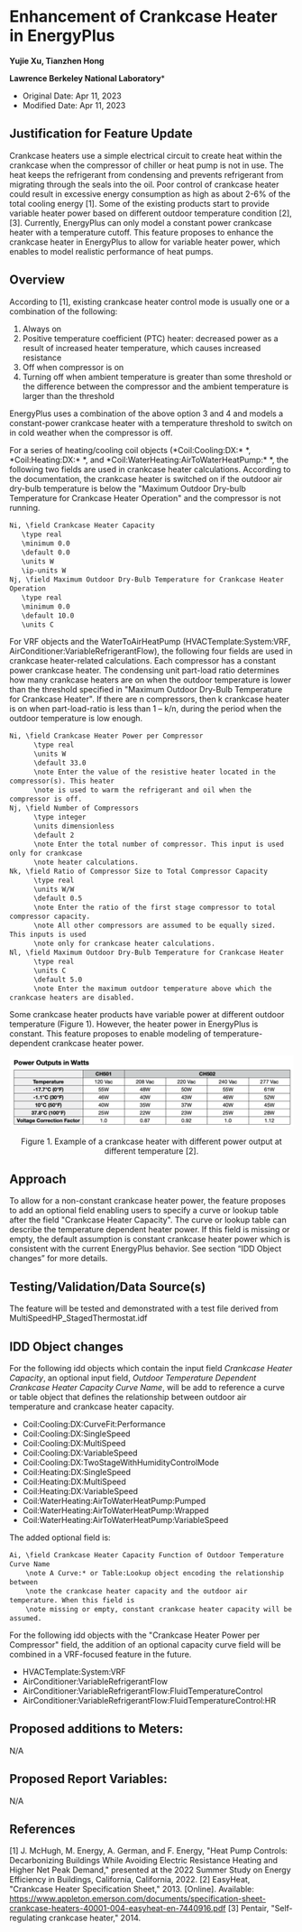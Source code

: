 Enhancement of Crankcase Heater in EnergyPlus
================

**Yujie Xu, Tianzhen Hong**

**Lawrence Berkeley National Laboratory***

 - Original Date: Apr 11, 2023
 - Modified Date: Apr 11, 2023

## Justification for Feature Update

Crankcase heaters use a simple electrical circuit to create heat within the
crankcase when the compressor of chiller or heat pump is not in use. The heat
keeps the refrigerant from condensing and prevents refrigerant from migrating
through the seals into the oil. Poor control of crankcase heater could result in
excessive energy consumption as high as about 2-6% of the total cooling energy
[1]. Some of the existing products start to provide variable heater power based
on different outdoor temperature condition [2], [3]. Currently, EnergyPlus can
only model a constant power crankcase heater with a temperature cutoff. This
feature proposes to enhance the crankcase heater in EnergyPlus to allow for
variable heater power, which enables to model realistic performance of heat
pumps.

## Overview ##

According to [1], existing crankcase heater control mode is usually one or a combination of the following:
1.	Always on
2.	Positive temperature coefficient (PTC) heater: decreased power as a result of increased heater temperature, which causes increased resistance
3.	Off when compressor is on
4.	Turning off when ambient temperature is greater than some threshold or the difference between the compressor and the ambient temperature is larger than the threshold

EnergyPlus uses a combination of the above option 3 and 4 and models a
constant-power crankcase heater with a temperature threshold to switch on in
cold weather when the compressor is off.

For a series of heating/cooling coil objects (*Coil:Cooling:DX:\* *,
*Coil:Heating:DX:\* *, and *Coil:WaterHeating:AirToWaterHeatPump:\* *, the following
two fields are used in crankcase heater calculations. According to the
documentation, the crankcase heater is switched on if the outdoor air dry-bulb
temperature is below the "Maximum Outdoor Dry-bulb Temperature for Crankcase
Heater Operation" and the compressor is not running.

    Ni, \field Crankcase Heater Capacity
       \type real
       \minimum 0.0
       \default 0.0
       \units W
       \ip-units W
    Nj, \field Maximum Outdoor Dry-Bulb Temperature for Crankcase Heater Operation
       \type real
       \minimum 0.0
       \default 10.0
       \units C

For VRF objects and the WaterToAirHeatPump (HVACTemplate:System:VRF,
AirConditioner:VariableRefrigerantFlow), the following four fields are used in
crankcase heater-related calculations. Each compressor has a constant power
crankcase heater. The condensing unit part-load ratio determines how many
crankcase heaters are on when the outdoor temperature is lower than the
threshold specified in "Maximum Outdoor Dry-Bulb Temperature for Crankcase
Heater". If there are n compressors, then k crankcase heater is on when
part-load-ratio is less than 1 – k/n, during the period when the outdoor
temperature is low enough.

    Ni, \field Crankcase Heater Power per Compressor
          \type real
          \units W
          \default 33.0
          \note Enter the value of the resistive heater located in the compressor(s). This heater
          \note is used to warm the refrigerant and oil when the compressor is off.
    Nj, \field Number of Compressors
          \type integer
          \units dimensionless
          \default 2
          \note Enter the total number of compressor. This input is used only for crankcase
          \note heater calculations.
    Nk, \field Ratio of Compressor Size to Total Compressor Capacity
          \type real
          \units W/W
          \default 0.5
          \note Enter the ratio of the first stage compressor to total compressor capacity.
          \note All other compressors are assumed to be equally sized. This inputs is used
          \note only for crankcase heater calculations.
    Nl, \field Maximum Outdoor Dry-Bulb Temperature for Crankcase Heater
          \type real
          \units C
          \default 5.0
          \note Enter the maximum outdoor temperature above which the crankcase heaters are disabled.

Some crankcase heater products have variable power at different outdoor
temperature (Figure 1). However, the heater power in EnergyPlus is constant.
This feature proposes to enable modeling of temperature-dependent crankcase
heater power.

![variableCapacityCrankcaseHeater](variableCapacityCrankcaseHeater.png)
<p style="text-align: center;"> Figure 1. Example of a crankcase heater with different power output at different temperature [2].</p>

## Approach

To allow for a non-constant crankcase heater power, the feature proposes to add
an optional field enabling users to specify a curve or lookup table after the
field "Crankcase Heater Capacity". The curve or lookup table can describe the
temperature dependent heater power. If this field is missing or empty, the
default assumption is constant crankcase heater power which is consistent with
the current EnergyPlus behavior. See section “IDD Object changes” for more
details.

## Testing/Validation/Data Source(s)

The feature will be tested and demonstrated with a test file derived from 
MultiSpeedHP_StagedThermostat.idf

## IDD Object changes

For the following idd objects which contain the input field *Crankcase Heater
Capacity*, an optional input field, *Outdoor Temperature Dependent Crankcase
Heater Capacity Curve Name*, will be add to reference a curve or table object
that defines the relationship between outdoor air temperature and crankcase
heater capacity.

* Coil:Cooling:DX:CurveFit:Performance
* Coil:Cooling:DX:SingleSpeed
* Coil:Cooling:DX:MultiSpeed
* Coil:Cooling:DX:VariableSpeed
* Coil:Cooling:DX:TwoStageWithHumidityControlMode
* Coil:Heating:DX:SingleSpeed
* Coil:Heating:DX:MultiSpeed
* Coil:Heating:DX:VariableSpeed
* Coil:WaterHeating:AirToWaterHeatPump:Pumped
* Coil:WaterHeating:AirToWaterHeatPump:Wrapped
* Coil:WaterHeating:AirToWaterHeatPump:VariableSpeed

The added optional field is:

    Ai, \field Crankcase Heater Capacity Function of Outdoor Temperature Curve Name
        \note A Curve:* or Table:Lookup object encoding the relationship between
        \note the crankcase heater capacity and the outdoor air temperature. When this field is 
        \note missing or empty, constant crankcase heater capacity will be assumed.

For the following idd objects with the "Crankcase Heater Power per Compressor"
field, the addition of an optional capacity curve field will be combined in a
VRF-focused feature in the future.

* HVACTemplate:System:VRF
* AirConditioner:VariableRefrigerantFlow
* AirConditioner:VariableRefrigerantFlow:FluidTemperatureControl
* AirConditioner:VariableRefrigerantFlow:FluidTemperatureControl:HR

## Proposed additions to Meters:

N/A

## Proposed Report Variables:

N/A
 
## References

[1]	J. McHugh, M. Energy, A. German, and F. Energy, "Heat Pump Controls: Decarbonizing Buildings While Avoiding Electric Resistance Heating and Higher Net Peak Demand," presented at the 2022 Summer Study on Energy Efficiency in Buildings, California, California, 2022.
[2]	EasyHeat, "Crankcase Heater Specification Sheet," 2013. [Online]. Available: https://www.appleton.emerson.com/documents/specification-sheet-crankcase-heaters-40001-004-easyheat-en-7440916.pdf
[3]	Pentair, "Self-regulating crankcase heater," 2014.
